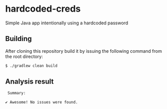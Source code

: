 # hardcoded-creds
Simple Java app intentionally using a hardcoded password

## Building

After cloning this repository build it by issuing the following command
from the root directory:

```bash
$ ./gradlew clean build
```

## Analysis result

```bash
 Summary:

✔ Awesome! No issues were found.
```
